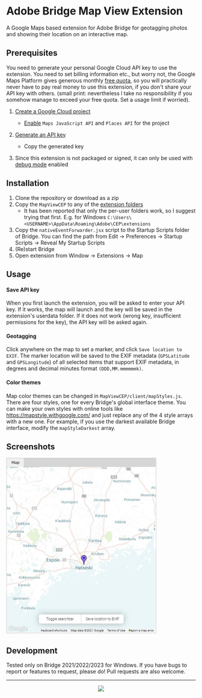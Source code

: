 # Adobe Bridge Map View Extension

A Google Maps based extension for Adobe Bridge for geotagging photos and showing their location on an interactive map.

## Prerequisites

You need to generate your personal Google Cloud API key to use the extension. You need to set billing information etc., but worry not, the Google Maps Platform gives generous monthly [free quota](https://developers.google.com/maps/billing-and-pricing/billing#monthly-credit), so you will practically never have to pay real money to use this extension, if you don't share your API key with others. (small print: nevertheless l take no responsibility if you somehow manage to exceed your free quota. Set a usage limit if worried).

1. [Create a Google Cloud project](https://developers.google.com/maps/documentation/javascript/cloud-setup)
   - [Enable](https://developers.google.com/maps/documentation/javascript/cloud-setup#enabling-apis) `Maps JavaScript API` and `Places API` for the project
2. [Generate an API key](https://developers.google.com/maps/documentation/javascript/get-api-key)
   - Copy the generated key

3. Since this extension is not packaged or signed, it can only be used with [debug mode](https://github.com/Adobe-CEP/CEP-Resources/blob/master/CEP_10.x/Documentation/CEP%2010.0%20HTML%20Extension%20Cookbook.md#debugging-unsigned-extensions) enabled

## Installation

1. Clone the repository or download as a zip
2. Copy the `MapViewCEP` to any of the [extension folders](https://github.com/Adobe-CEP/CEP-Resources/blob/master/CEP_10.x/Documentation/CEP%2010.0%20HTML%20Extension%20Cookbook.md#extension-folders)
   - It has been reported that only the per-user folders work, so I suggest trying that first. E.g. for Windows `C:\Users\<USERNAME>\AppData\Roaming\Adobe\CEP\extensions`
3. Copy the `nativeEventForwarder.jsx` script to the Startup Scripts folder of Bridge. You can find the path from Edit → Preferences → Startup Scripts → Reveal My Startup Scripts
4. (Re)start Bridge
5. Open extension from Window → Extensions → Map

## Usage

#### Save API key

When you first launch the extension, you will be asked to enter your API key. If it works, the map will launch and the key will be saved in the extension's userdata folder. If it does not work (wrong key, insufficient permissions for the key), the API key will be asked again.

#### Geotagging

Click anywhere on the map to set a marker, and click `Save location to EXIF`. The marker location will be saved to the EXIF metadata (`GPSLatitude` and `GPSLongitude`) of all selected items that support EXIF metadata, in degrees and decimal minutes format `(DDD,MM.mmmmmmk)`.

#### Color themes

Map color themes can be changed in `MapViewCEP/client/mapStyles.js`. There are four styles, one for every Bridge's global interface theme. You can make your own styles with online tools like https://mapstyle.withgoogle.com/ and just replace any of the 4 style arrays with a new one. For example, if you use the darkest available Bridge interface, modify the `mapStyleDarkest` array.


## Screenshots

<img src="https://github.com/stuomas/bridge-map-view/blob/main/screenshot.jpg?raw=true" width=400>

## Development

Tested only on Bridge 2021/2022/2023 for Windows. If you have bugs to report or features to request, please do! Pull requests are also welcome.

- - - -

<p align="center" style="text-align:center"><a href="https://www.buymeacoffee.com/stuomas"><img src="https://cdn.buymeacoffee.com/buttons/default-orange.png" width=170></a></p>
